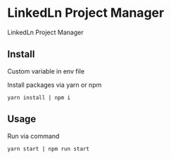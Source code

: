 # LinkedLn Project Manager

LinkedLn Project Manager

## Install

Custom variable in env file

Install packages via yarn or npm

```
yarn install | npm i
```


## Usage
Run via command
```
yarn start | npm run start
```

